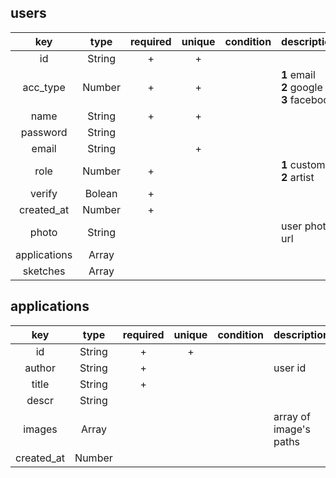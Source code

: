 ## users

|key         |type        |required|unique|condition                      |description                                                              |
|:-:         |:-:         |:-:     |:-:   |--                             |--                                                                       |
|id          |String      |+       |+     |                               |                                                                         |
|acc_type    |Number      |+       |+     |                               |**1** email<br /> **2** google<br /> **3** facebook                      |
|name        |String      |+       |+     |                               |                                                                         |
|password    |String      |        |      |                               |                                                                         |
|email       |String      |        |+     |                               |                                                                         |
|role        |Number      |+       |      |                               |**1** customer<br/> **2** artist                                         |
|verify      |Bolean      |+       |      |                               |                                                                         |
|created_at  |Number      |+       |      |                               |                                                                         |
|photo       |String      |        |      |                               |user photo url                                                           |
|applications|Array       |        |      |                               |                                                                         |
|sketches    |Array       |        |      |                               |                                                                         |

## applications

|key         |type        |required|unique|condition                      |description                                                              |
|:-:         |:-:         |:-:     |:-:   |--                             |--                                                                       |
|id          |String      |+       |+     |                               |                                                                         |
|author      |String      |+       |      |                               |user id                                                                  |
|title       |String      |+       |      |                               |                                                                         |
|descr       |String      |        |      |                               |                                                                         |
|images      |Array       |        |      |                               |array of image's paths                                                   |
|created_at  |Number      |        |      |                               |                                                                         |
